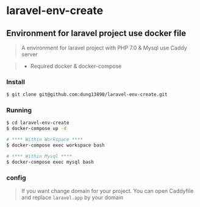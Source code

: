 # laravel-env-create

## Environment for laravel project use docker file
> A environment for laravel project with PHP 7.0 & Mysql use Caddy server

> * Required docker & docker-compose

### Install
```sh
$ git clone git@github.com:dung13890/laravel-env-create.git
```

### Running
```sh
$ cd laravel-env-create
$ docker-compose up -d

# **** Within Workspace ****
$ docker-compose exec workspace bash

# **** Within Mysql ****
$ docker-compose exec mysql bash
```
### config
> If you want change domain for your project. You can open Caddyfile and replace `laravel.app` by your domain
